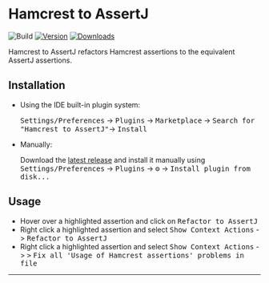 # Hamcrest to AssertJ

![Build](https://github.com/tautastic/intellij-hamcrest-to-assertj/workflows/Build/badge.svg)
[![Version](https://img.shields.io/jetbrains/plugin/v/24288.svg)](https://plugins.jetbrains.com/plugin/24288)
[![Downloads](https://img.shields.io/jetbrains/plugin/d/24288.svg)](https://plugins.jetbrains.com/plugin/24288)

<!-- Plugin description -->
Hamcrest to AssertJ refactors Hamcrest assertions to the equivalent AssertJ assertions.
<!-- Plugin description end -->

## Installation

- Using the IDE built-in plugin system:

  <kbd>Settings/Preferences</kbd> -> <kbd>Plugins</kbd> -> <kbd>Marketplace</kbd> -> <kbd>Search for "Hamcrest to
  AssertJ"</kbd>->
  <kbd>Install</kbd>
  
- Manually:

  Download the [latest release](https://github.com/tautastic/intellij-hamcrest-to-assertj/releases/latest) and install it manually using
  <kbd>Settings/Preferences</kbd> -> <kbd>Plugins</kbd> -> <kbd>⚙️</kbd> -> <kbd>Install plugin from disk...</kbd>

## Usage

- Hover over a highlighted assertion and click on <kbd>Refactor to AssertJ</kbd>
- Right click a highlighted assertion and select <kbd>Show Context Actions</kbd> -> <kbd>Refactor to AssertJ</kbd>
- Right click a highlighted assertion and select <kbd>Show Context Actions</kbd> -> <kbd>></kbd>
  <kbd>Fix all 'Usage of Hamcrest assertions' problems in file</kbd>


---
